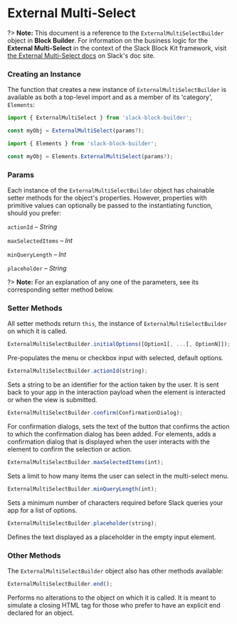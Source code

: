 # External Multi-Select

?> **Note:** This document is a reference to the `ExternalMultiSelectBuilder` object in **Block Builder**. For information on the business logic for the **External Multi-Select** in the context of the Slack Block Kit framework, visit [the External Multi-Select docs](https:&#x2F;&#x2F;api.slack.com&#x2F;reference&#x2F;block-kit&#x2F;block-elements#external_multi_select) on Slack's doc site.

### Creating an Instance 

The function that creates a new instance of `ExternalMultiSelectBuilder` is available as both a top-level import and as a member of its 'category', `Elements`:

```javascript
import { ExternalMultiSelect } from 'slack-block-builder';

const myObj = ExternalMultiSelect(params?);

```

```javascript
import { Elements } from 'slack-block-builder';

const myObj = Elements.ExternalMultiSelect(params?);
```

### Params

Each instance of the `ExternalMultiSelectBuilder` object has chainable setter methods for the object's properties. However, properties with primitive values can optionally be passed to the instantiating function, should you prefer:

`actionId` – *String*

`maxSelectedItems` – *Int*

`minQueryLength` – *Int*

`placeholder` – *String*


?> **Note:** For an explanation of any one of the parameters, see its corresponding setter method below.

### Setter Methods

All setter methods return `this`, the instance of `ExternalMultiSelectBuilder` on which it is called.

```javascript
ExternalMultiSelectBuilder.initialOptions([Option1[, ...[, OptionN]]);
```

Pre-populates the menu or checkbox input with selected, default options. 
```javascript
ExternalMultiSelectBuilder.actionId(string);
```

Sets a string to be an identifier for the action taken by the user. It is sent back to your app in the interaction payload when the element is interacted or when the view is submitted. 
```javascript
ExternalMultiSelectBuilder.confirm(ConfirmationDialog);
```

For confirmation dialogs, sets the text of the button that confirms the action to which the confirmation dialog has been added. For elements, adds a confirmation dialog that is displayed when the user interacts with the element to confirm the selection or action. 
```javascript
ExternalMultiSelectBuilder.maxSelectedItems(int);
```

Sets a limit to how many items the user can select in the multi-select menu. 
```javascript
ExternalMultiSelectBuilder.minQueryLength(int);
```

Sets a minimum number of characters required before Slack queries your app for a list of options. 
```javascript
ExternalMultiSelectBuilder.placeholder(string);
```

Defines the text displayed as a placeholder in the empty input element. 

### Other Methods

The `ExternalMultiSelectBuilder` object also has other methods available:

```javascript
ExternalMultiSelectBuilder.end();
```

Performs no alterations to the object on which it is called. It is meant to simulate a closing HTML tag for those who prefer to have an explicit end declared for an object. 
